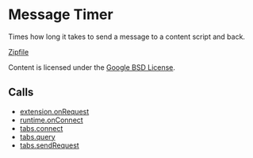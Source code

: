 
Message Timer
=======

Times how long it takes to send a message to a content script and back.

[Zipfile](http://developer.chrome.com/extensions/examples/api/messaging/timer.zip)

Content is licensed under the [Google BSD License](http://code.google.com/google_bsd_license.html).

Calls
-----

* [extension.onRequest](https://developer.chrome.com/extensions/extension#event-onRequest)
* [runtime.onConnect](https://developer.chrome.com/extensions/runtime#event-onConnect)
* [tabs.connect](https://developer.chrome.com/extensions/tabs#method-connect)
* [tabs.query](https://developer.chrome.com/extensions/tabs#method-query)
* [tabs.sendRequest](https://developer.chrome.com/extensions/tabs#method-sendRequest)
